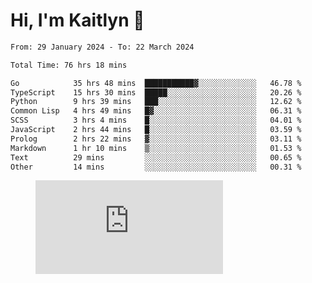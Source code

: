 # Hi, I'm Kaitlyn 👋
<!--START_SECTION:waka-->

```txt
From: 29 January 2024 - To: 22 March 2024

Total Time: 76 hrs 18 mins

Go            35 hrs 48 mins  ███████████▓░░░░░░░░░░░░░   46.78 %
TypeScript    15 hrs 30 mins  █████░░░░░░░░░░░░░░░░░░░░   20.26 %
Python        9 hrs 39 mins   ███░░░░░░░░░░░░░░░░░░░░░░   12.62 %
Common Lisp   4 hrs 49 mins   █▓░░░░░░░░░░░░░░░░░░░░░░░   06.31 %
SCSS          3 hrs 4 mins    █░░░░░░░░░░░░░░░░░░░░░░░░   04.01 %
JavaScript    2 hrs 44 mins   █░░░░░░░░░░░░░░░░░░░░░░░░   03.59 %
Prolog        2 hrs 22 mins   ▓░░░░░░░░░░░░░░░░░░░░░░░░   03.11 %
Markdown      1 hr 10 mins    ▒░░░░░░░░░░░░░░░░░░░░░░░░   01.53 %
Text          29 mins         ░░░░░░░░░░░░░░░░░░░░░░░░░   00.65 %
Other         14 mins         ░░░░░░░░░░░░░░░░░░░░░░░░░   00.31 %
```

<!--END_SECTION:waka-->

<figure><embed src="https://wakatime.com/share/@018d58bc-3d22-46c9-b2d7-4ed36fb8172d/243b5d9b-77cd-4133-89ff-dcc8f225fa18.svg"></embed></figure>
